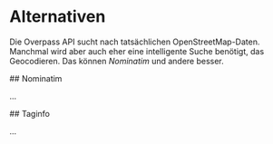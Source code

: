 Alternativen
============

Die Overpass API sucht nach tatsächlichen OpenStreetMap-Daten.
Manchmal wird aber auch eher eine intelligente Suche benötigt, das Geocodieren.
Das können _Nominatim_ und andere besser.

<a name="nominatim"/>
## Nominatim

...
<!-- [Nominatim](https://wiki.openstreetmap.org/wiki/Nominatim) -->

<!--
Es gibt aber genug Beispiele, bei denen schon der Name das richtige Objekt liefert ...

    nwr[name="Kölner Dom"];
    out geom;

... oder zumindest der Name zusammen mit einer Ortsangabe:

    area[name="Paris"];
    nwr[name="Tour Eiffel"](area);
    out geom;


...

[](https://overpass-turbo.eu/?lat=51.84&lon=12.23&zoom=12&Q=)

    nwr["addr:street"="Bauhausstraße"]
      ["addr:housenumber"="6"]
      ["addr:postcode"="06846"]
      ["addr:city"="Dessau-Roßlau"];
    out geom;
-->

<a name="taginfo"/>
## Taginfo

...
